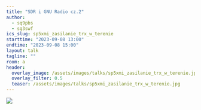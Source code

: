 ```yaml
---
title: "SDR i GNU Radio cz.2"
author: 
  - sq9pbs
  - sq3swf
ics_slug: sp5xmi_zasilanie_trx_w_terenie
starttime: "2023-09-08 13:00"
endtime: "2023-09-08 15:00"
layout: talk
tagline: ""
room: a
header:
  overlay_image: /assets/images/talks/sp5xmi_zasilanie_trx_w_terenie.jpg
  overlay_filter: 0.5
  teaser: /assets/images/talks/sp5xmi_zasilanie_trx_w_terenie.jpg
---
```


![](/assets/images/talks/sp5xmi_zasilanie_trx_w_terenie.jpg)
